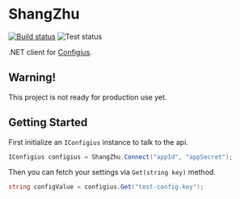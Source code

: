 ShangZhu
=
[![Build status](https://ci.appveyor.com/api/projects/status/qbhgym8bdomfjdmo?svg=true)](https://ci.appveyor.com/project/ocinbat/shangzhu)
![Test status](http://teststatusbadge.azurewebsites.net/api/status/ocinbat/shangzhu)

.NET client for [Configius](http://www.configius.com/).

Warning!
-
This project is not ready for production use yet.

Getting Started
-

First initialize an ```IConfigius``` instance to talk to the api.
```csharp
IConfigius configius = ShangZhu.Connect("appId", "appSecret");
```

Then you can fetch your settings via ```Get(string key)``` method.
```csharp
string configValue = configius.Get("test-config-key");
```

